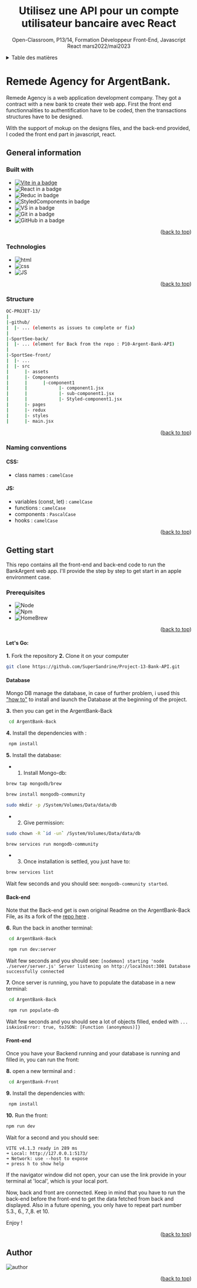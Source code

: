 <a name="readme-top"></a>
<div align="center">
  <h1 align="center">Utilisez une API pour un compte utilisateur bancaire avec React</h1>

  <p align="center">
    Open-Classroom, P13/14, Formation Développeur Front-End, Javascript React mars2022/mai2023
    <br />
  </p>
</div>

<details>
  <summary>Table des matières</summary>
  <ol>
    <li><a href="#Remede-Agency-for-ArgentBank"> Remede Agency for ArgentBank</a>
    <ul>
      <li><a href="#General-information">General information</a></li>
      <ul>
        <li><a href="#Built-with">Built with</a></li>
        <li><a href="#Technologies">Technologies</a></li>
        <li><a href="#Naming-conventions">Naming conventions</a></li>
      </ul>
      <li><a href="#Getting-start">Getting start</a></li>
      <ul>
        <li><a href="#Prerequisites">Prerequisites</a></li>
        <li><a href="#Database">Database</a></li>
        <li><a href="#Back-end">Back-end</a></li>
        <li><a href="#Front-end">Front-end</a></li>
      </ul>
      <li><a href="#Author">Author</a></li>
    </ul>
  </li>
  </ol>
</details>

# Remede Agency for ArgentBank.

Remede Agency is a web application development company. They got a contract with a new bank to create their web app. First the front end functionnalities to authentification have to be coded, then the transactions structures have to be designed. 

With the support of mokup on the designs files, and the back-end provided, I coded the front end part in javascript, react.

## General information

### Built with

- [![Vite in a badge][ViteBadge]](https://vitejs.dev/)
- ![React in a badge][ReactBadge]
- ![Reduc in badge][ReduxBadge]
- ![StyledComponents in badge][StyledComponentsBadge]
- ![ VS in a badge][VisualStudioBadge]
- ![ Git in a badge][GitBadge]
- ![ GitHub in a badge][GitHubBadge]

<p align="right">(<a href="#readme-top">back to top</a>)</p>

### Technologies

- ![html][HtmlBadge]
- ![css][CssBadge]
- ![JS][JsBadge]
<p align="right">(<a href="#readme-top">back to top</a>)</p>

### Structure

```bash
OC-PROJET-13/
|
|-github/
|  |- ... (elements as issues to complete or fix)
|
|-SportSee-back/
|  |- ... (element for Back from the repo : P10-Argent-Bank-API)
|
|-SportSee-front/
|  |- ...
|  |- src
|      |- assets
|      |- Components
|      |      |-component1
|      |            |- component1.jsx
|      |            |- sub-component1.jsx
|      |            |- Styled-component1.jsx
|      |- pages
|      |- redux
|      |- styles
|      |- main.jsx
```

<p align="right">(<a href="#readme-top">back to top</a>)</p>

### Naming conventions

#### CSS:

- class names : `camelCase`

#### JS:

- variables (const, let) : `camelCase`
- functions : `camelCase`
- components : `PascalCase`
- hooks : `camelCase`

<p align="right">(<a href="#readme-top">back to top</a>)</p>

## Getting start

This repo contains all the front-end and back-end code to run the BankArgent web app. 
I'll provide the step by step to get start in an apple environment case.


### Prerequisites

- ![Node][NodeBadge]
- ![Npm][NpmBadge]
- ![HomeBrew][HomeBrewBadge]

<p align="right">(<a href="#readme-top">back to top</a>)</p> 

#### Let's Go:
**1.** Fork the repository
**2.** Clone it on your computer
```sh
git clone https://github.com/SuperSandrine/Project-13-Bank-API.git
```

#### Database

Mongo DB manage the database, in case of further problem, i used this ["how to"](https://ichi.pro/fr/comment-installer-mongodb-sur-mac-catalina-141283459760910) to install and launch the Database at the beginning of the project.

**3.** then you can get in the ArgentBank-Back
```sh
 cd ArgentBank-Back
```

**4.** Install the dependencies with :
```sh
 npm install
```

**5.** Install the database:
  - 1. Install Mongo-db:
```sh
brew tap mongodb/brew
```
```sh
brew install mongodb-community
```
```sh
sudo mkdir -p /System/Volumes/Data/data/db
```
  - 2. Give permission:
```sh
sudo chown -R `id -un` /System/Volumes/Data/data/db
```
```sh
brew services run mongodb-community
```

  - 3. Once installation is settled, you just have to:
```sh
brew services list
```
Wait few seconds and you should see:
`mongodb-community started`.


#### Back-end

Note that the Back-end get is own original Readme on the ArgentBank-Back File, as its a fork of the [repo here](https://github.com/OpenClassrooms-Student-Center/Project-10-Bank-API) .

**6.** Run the back in another terminal:
```sh
 cd ArgentBank-Back
```
```sh
 npm run dev:server 
```
Wait few seconds and you should see:
`[nodemon] starting 'node ./server/server.js'
Server listening on http://localhost:3001
Database successfully connected`

**7.** Once server is running, you have to populate the database in a new terminal:
```sh
 cd ArgentBank-Back
```
```sh
 npm run populate-db 
```
Wait few seconds and you should see a lot of objects filled, ended with `... isAxiosError: true,
  toJSON: [Function (anonymous)]}`

#### Front-end

Once you have your Backend running and your database is running and filled in, you can run the front:

**8.** open a new terminal and :

```sh
 cd ArgentBank-Front
```

**9.** Install the dependencies with:
```sh
 npm install
```

**10.** Run the front:
```sh
npm run dev
```

Wait for a second and you should see:

```console
VITE v4.1.3 ready in 289 ms
➜ Local: http://127.0.0.1:5173/
➜ Network: use --host to expose
➜ press h to show help
```

If the navigator window did not open, your can use the link provide in your terminal at 'local', which is your local port.

Now, back and front are connected.
Keep in mind that you have to run the back-end before the front-end to get the data fetched from back and displayed. 
Also in a future opening, you only have to repeat part number 5.3., 6., 7.,8. et 10.

Enjoy !

<p align="right">(<a href="#readme-top">back to top</a>)</p>

## Author

![author][MeBadge]

<p align="right">(<a href="#readme-top">back to top</a>)</p>

<!-- MARKDOWN LINKS & IMAGES -->

[MeBadge]: https://img.shields.io/badge/Author-Sandrine%20Mestas-blue?style=for-the-badge
[JsBadge]: https://img.shields.io/badge/Language-JavaScript-yellow
[CssBadge]: https://img.shields.io/badge/Language-css-blue
[HtmlBadge]: https://img.shields.io/badge/Language-html-orange
[ReactBadge]: https://img.shields.io/badge/Library-React-mediumaquamarine
[ReduxBadge]: https://img.shields.io/badge/Library-Redux-blueviolet
[StyledComponentsBadge]: https://img.shields.io/badge/Library-StyledComponents-coral
[VisualStudioBadge]: https://img.shields.io/badge/IDE-VisualStudio-steelblue
[ViteBadge]: https://img.shields.io/badge/Frontend%20Tooling-Vite-orchid
[GitBadge]: https://img.shields.io/badge/Versionning-Git-orangered
[GitHubBadge]: https://img.shields.io/badge/Versionning-GitHub-black
[NodeBadge]: https://img.shields.io/badge/Node-v%2014.21.1-forestgreen
[NpmBadge]: https://img.shields.io/badge/Npm-v%206.14.17-firebrick
[HomeBrewBadge]: https://img.shields.io/badge/HomeBrew-v%204.0.6-darkgoldenrod

